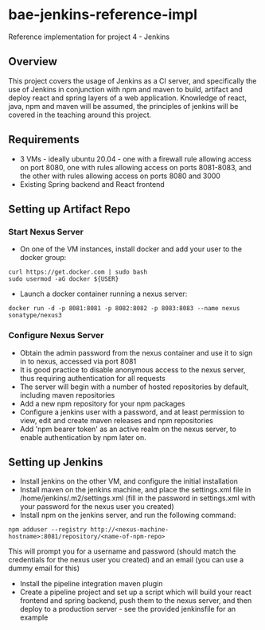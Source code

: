 # bae-jenkins-reference-impl
Reference implementation for project 4 - Jenkins

## Overview
This project covers the usage of Jenkins as a CI server, and specifically the use of Jenkins in conjunction with npm and maven to build, artifact and deploy react and spring layers of a web application. Knowledge of react, java, npm and maven will be assumed, the principles of jenkins will be covered in the teaching around this project.

## Requirements
* 3 VMs - ideally ubuntu 20.04 - one with a firewall rule allowing access on port 8080, one with rules allowing access on ports 8081-8083, and the other with rules allowing access on ports 8080 and 3000
* Existing Spring backend and React frontend

## Setting up Artifact Repo
### Start Nexus Server
* On one of the VM instances, install docker and add your user to the docker group:
```shell
curl https://get.docker.com | sudo bash
sudo usermod -aG docker ${USER}
```
* Launch a docker container running a nexus server:
```shell
docker run -d -p 8081:8081 -p 8082:8082 -p 8083:8083 --name nexus sonatype/nexus3
```
### Configure Nexus Server
* Obtain the admin password from the nexus container and use it to sign in to nexus, accessed via port 8081
* It is good practice to disable anonymous access to the nexus server, thus requiring authentication for all requests
* The server will begin with a number of hosted repositories by default, including maven repositories
* Add a new npm repository for your npm packages
* Configure a jenkins user with a password, and at least permission to view, edit and create maven releases and npm repositories
* Add 'npm bearer token' as an active realm on the nexus server, to enable authentication by npm later on.

## Setting up Jenkins
* Install jenkins on the other VM, and configure the initial installation
* Install maven on the jenkins machine, and place the settings.xml file in /home/jenkins/.m2/settings.xml (fill in the password in settings.xml with your password for the nexus user you created)
* Install npm on the jenkins server, and run the following command:
```shell
npm adduser --registry http://<nexus-machine-hostname>:8081/repository/<name-of-npm-repo>
```
This will prompt you for a username and password (should match the credentials for the nexus user you created) and an email (you can use a dummy email for this)
* Install the pipeline integration maven plugin
* Create a pipeline project and set up a script which will build your react frontend and spring backend, push them to the nexus server, and then deploy to a production server - see the provided jenkinsfile for an example
